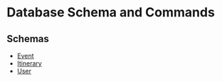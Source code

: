 # Database Schema and Commands
## Schemas
- [Event](/docs/db/Event.md)
- [Itinerary](/docs/db/Itinerary.md)
- [User](/docs/db/User.md)